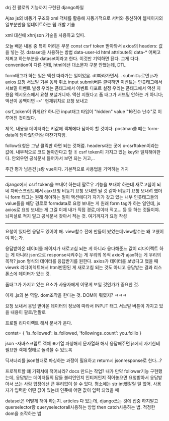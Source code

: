 drj 전 팔로워 기능까지 구현된 django파일

Ajax
js의 비동기 구조와 xml 객체를 활용해 지동기적으로 
서버와 통신하여 웹페이지의 일부분만을 
업데이트하는 웹 개발 기술

xml 대신에 xhr/json 기술을 사용하고 있따.


오늘 배운 내용 중 특히 어려운 부분
const csrf token 받아와서 axios의 headers: 값을 넣는 것.
dataset을 사용하는 방법
data-user-id
html attribute의 data-* 어쩌고저쩌고 하는부분을 dataset이라고 한다. 이것만 기억하면 된다.
그게 다다.
convention이 다른 건데, html에선 대소문자 구분 안했는데, DTL

form태그가 하는 일은 액션 따라가는 일이었음.
dtl따라가면서...
submit누르면 js가 axios 요청 서브밑 기본 동작 취소
input  submit버튼 클릭하면 이벤트는 인풋태그에서 서브밑 이벤트 발생
우리는 폼태그에서 이벤트 디포르 설정 우리는 폼태그에서 액션 지웠음 엑시오스에서 요청 보낼거니까.
액션 지웠다고 폼 태그가 서브밑 안하는 거 아니다;
액션이 공백이면 ->'' 현재위치로 요청 보내고

csrf_token이 뭐게요?
하니깐 input태그 타입이 "hidden" value "16진수 난수"로 이루어진 것이었다.

제목, 내용을 데이터라는 키값에 객체에다 담아야 할 것이다.
postman쓸 떄는 form-data에 담아줬던거랑 마찬가지임.

follow요청은 그냥 클릭만 하면 되는 것처럼.
headers라는 곳에 x-csrftoken이라는 값에.
내부적으로 코드 돌아간다고 할 ㅐ csrf token이 가지고 있는 key와 
일치해야한다.
안외우면 공식문서 들어가서 보면 되는 거고,..

주간 평가 남은건 js랑 vue이다.
기본적으로 사용법을 기억하는 거지

****
django에서 csrf token을 보내야 하는데
팔로우 기능을 보내야 하는데 새로고침이 되네
자바스크립트에서 ajax요청 비동기 요청 보내면 될 것 같아
비동기 요청 보내려 했더니 form 태그는 원래 해야하는 일이 액션에다가
자기가 갖고 있는 내부 인풋태그들의 value들을 해당 경로로 formdata로 요청 보내는 게 원래 
form tag가 하는 일인데, js axios로 요청 보내는 게 그걸 이제 내가 직접 경로,데이터 적고...
등 등 하는 것들이야.
뇌피셜로 적지 말고 공식문서 찾아서 적는 것.
여기까지가 요청 작성
****
요청이 있다면 응답도 있어야 해. view함수 전에 만들어 놨었는데view함수는 왜 고쳤어야 하는가.

응답받아온 데이터를 페이지가 새로고침 되는 게 아니라 
응다해준느 값이 리다이렉트 하는 게 아니라 json으로 response시켜주는 게 우리의 목적
axio가 ajax하는 게 우리의 목적?
json 형식의 데이터를 응답받기를 원한다.
axios가 데이터를 보냈다고 했을 때 
viewrk 리다이렉트해서 html반환된 게 새로고침 되는 것도 아니고
응답받는 결과  리스폰스에 데이터가 있는 것.

폼태그가 가지고 있는 요소가 사용자에게 어떻게 보일 것인가가 중요한 것.

이제 .js의 본 역할.
dom조작을 한다는 것.
DOM이 뭐였지? ㅋㅋㅋ
 
요청 보내서 응답 받아온 데이터의 정보에 따라서 
INPUT 태그 서브밑 버튼이 가지고 있을 내용이 팔로/언팔로

프로필 리다이렉트 해서 문서가 온다.

contet= {
  'is_followed': is_followed,
  'followings_count': you.folllo
}

json -자바스크립트 객체 표기열 파싱해서
문자열화 해서 응답해주면 js에서 자기한테 필요한 객체 형태로 돌려쓸 수 있도록

딕셔너리를 json형태로 파싱하는 과정이 필요하고
return시 jsonresponse로 한다...?

프로젝트할 떄 기획서에 적어놔라?
docs 만드는 작업?
내가 만약 follower기능 구현했는데, 응답받는 데이터들의 답들 불리언인지
인티저인지 적어놓으면 요청받아서 응답받아서 쓰는 사람 입장에선 큰 무리없이 쓸 수 있다.
평소에는 str int헷갈릴 일 없어.
사용자가 입력한 어떤 값이 있는데
인풋에 어떤 값이 입력 되었을 때 

dataset은 어떻게 해야 하는지. articles 다 있는데, django쓰는 것에 집중 하지말고
querselector랑 queryselectorall사용하는 방법 then catch사용하는 법.
적정한 dom을 조작하는 법